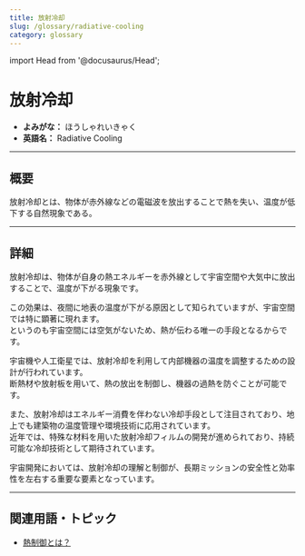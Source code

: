```yaml
---
title: 放射冷却
slug: /glossary/radiative-cooling
category: glossary
---
```


import Head from '@docusaurus/Head';

<Head>
  <script type="application/ld+json">
    {`{
      "@context": "https://schema.org",
      "@type": "DefinedTerm",
      "name": "放射冷却",
      "inDefinedTermSet": "https://www.space-portal.org",
      "termCode": "glossary/radiative-cooling",
      "description": "放射冷却とは、物体が赤外線などの電磁波を放出することで熱を失い、温度が低下する自然現象である。",
      "url": "https://www.space-portal.org/docs/glossary/radiative-cooling"
    }`}
  </script>
</Head>

# 放射冷却

- **よみがな：** ほうしゃれいきゃく  
- **英語名：** Radiative Cooling  

---

## 概要

放射冷却とは、物体が赤外線などの電磁波を放出することで熱を失い、温度が低下する自然現象である。

---

## 詳細

放射冷却は、物体が自身の熱エネルギーを赤外線として宇宙空間や大気中に放出することで、温度が下がる現象です。  

この効果は、夜間に地表の温度が下がる原因として知られていますが、宇宙空間では特に顕著に現れます。  
というのも宇宙空間には空気がないため、熱が伝わる唯一の手段となるからです。  

宇宙機や人工衛星では、放射冷却を利用して内部機器の温度を調整するための設計が行われています。  
断熱材や放射板を用いて、熱の放出を制御し、機器の過熱を防ぐことが可能です。  

また、放射冷却はエネルギー消費を伴わない冷却手段として注目されており、地上でも建築物の温度管理や環境技術に応用されています。  
近年では、特殊な材料を用いた放射冷却フィルムの開発が進められており、持続可能な冷却技術として期待されています。  

宇宙開発においては、放射冷却の理解と制御が、長期ミッションの安全性と効率性を左右する重要な要素となっています。

---

## 関連用語・トピック

- [熱制御とは？](/docs/glossary/thermal-control)  
